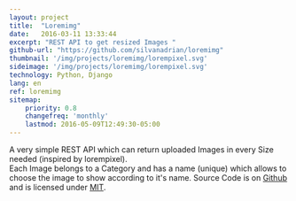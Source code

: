 ```yaml
---
layout: project
title:  "Loremimg"
date:   2016-03-11 13:33:44
excerpt: "REST API to get resized Images "
github-url: "https://github.com/silvanadrian/loremimg"
thumbnail: '/img/projects/loremimg/lorempixel.svg'
sideimage: '/img/projects/loremimg/lorempixel.svg'
technology: Python, Django
lang: en
ref: loremimg
sitemap:
    priority: 0.8
    changefreq: 'monthly'
    lastmod: 2016-05-09T12:49:30-05:00
---
```


A very simple REST API which can return uploaded Images in every Size needed (inspired by lorempixel).  
Each Image belongs to a Category and has a name (unique) which allows to choose the image to show according to it's name.
Source Code is on [Github](https://github.com/silvanadrian/loremimg) and is licensed under [MIT](https://opensource.org/licenses/MIT).

